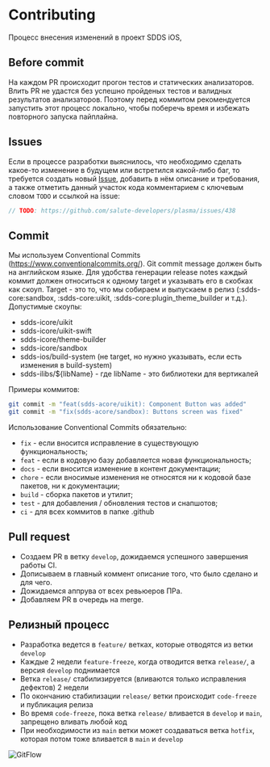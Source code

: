 # Contributing

Процесс внесения изменений в проект SDDS iOS,

## Before commit
На каждом PR происходит прогон тестов и статических анализаторов. Влить PR не удастся без успешно пройденых тестов и валидных результатов
анализаторов. Поэтому перед коммитом рекомендуется запустить этот процесс локально, чтобы поберечь время и избежать повторного запуска пайплайна.

## Issues

Если в процессе разработки выяснилось, что необходимо сделать какое-то изменение в будущем или встретился какой-либо баг,
то требуется создать новый [Issue](https://github.com/salute-developers/plasma/issues), добавить в нём описание и требования,
а также отметить данный участок кода комментарием с ключевым словом `TODO` и ссылкой на issue:
```swift
// TODO: https://github.com/salute-developers/plasma/issues/438
```

## Commit

Мы используем Conventional Commits (<https://www.conventionalcommits.org/>). Git commit message должен быть на английском языке.
Для удобства генерации release notes каждый коммит должен относиться к одному target и указывать его в скобках как скоуп.
Target -  это то, что мы собираем и выпускаем в релиз (:sdds-core:sandbox, :sdds-core:uikit, :sdds-core:plugin_theme_builder и т.д.).
Допустимые скоупы:
- sdds-icore/uikit
- sdds-icore/uikit-swift
- sdds-icore/theme-builder
- sdds-icore/sandbox
- sdds-ios/build-system (не target, но нужно указывать, если есть изменения в build-system)
- sdds-ilibs/${libName} - где libName - это библиотеки для вертикалей

Примеры коммитов:

```sh
git commit -m "feat(sdds-acore/uikit): Component Button was added"
git commit -m "fix(sdds-acore/sandbox): Buttons screen was fixed"
```

Использование Conventional Commits обязательно:

-   `fix` - если вносится исправление в существующую функциональность;
-   `feat` - если в кодовую базу добавляется новая функциональность;
-   `docs` - если вносится изменение в контент документации;
-   `chore` - если вносимые изменения не относятся ни к кодовой базе пакетов, ни к документации;
-   `build` - сборка пакетов и утилит;
-   `test` - для добавления / обновления тестов и снапшотов;
-   `ci` - для всех коммитов в папке .github

## Pull request

-   Создаем PR в ветку `develop`, дожидаемся успешного завершения работы CI.
-   Дописываем в главный коммент описание того, что было сделано и для чего.
-   Дожидаемся аппрува от всех ревьюеров ПРа.
-   Добавляем PR в очередь на merge.

## Релизный процесс
- Разработка ведется в `feature/` ветках, которые отводятся из ветки `develop`
- Каждые 2 недели `feature-freeze`, когда отводится ветка `release/`, а версия `develop` поднимается
- Ветка `release/` стабилизируется (вливаются только исправления дефектов) 2 недели
- По окончанию стабилизации `release/` ветки происходит `code-freeze` и публикация релиза
- Во время `code-freeze`, пока ветка `release/` вливается в `develop` и `main`, запрещено вливать любой код
- При необходимости из `main` ветки может создаваться ветка `hotfix`, которая потом тоже вливается в `main` и `develop`

![GitFlow](./assets/git-flow.png)
